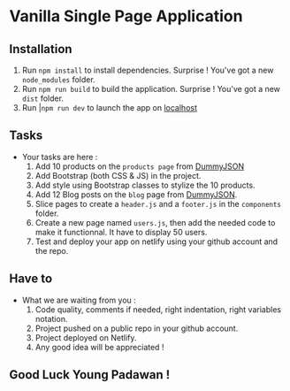 # Vanilla Single Page Application


## Installation
1. Run `npm install` to install dependencies. Surprise !  You've got a new `node_modules` folder.
2. Run `npm run build` to build the application. Surprise ! You've got a new `dist` folder.
3. Run |`npm run dev` to launch the app on [localhost](http://localhost:3000)

## Tasks
- Your tasks are here : 
    1. Add 10 products on the `products page` from [DummyJSON](https://dummyjson.com)
    2. Add Bootstrap (both CSS & JS) in the project.
    3. Add style using Bootstrap classes to stylize the 10 products.
    4. Add 12 Blog posts on the `blog` page from [DummyJSON](https://dummyjson.com).
    5. Slice pages to create a `header.js` and a `footer.js` in the `components` folder.
    6. Create a new page named `users.js`, then add the needed code to make it functionnal. It have to display 50 users.
    7. Test and deploy your app on netlify using your github account and the repo.


## Have to
- What we are waiting from you : 
    1. Code quality, comments if needed, right indentation, right variables notation.
    2. Project pushed on a public repo in your github account.
    3. Project deployed on Netlify.
    4. Any good idea will be appreciated !

## Good Luck Young Padawan !
